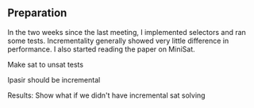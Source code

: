 ## Preparation

In the two weeks since the last meeting, I implemented selectors and ran some
tests. Incrementality generally showed very little difference in performance.
I also started reading the paper on MiniSat.


Make sat to unsat tests


Ipasir should be incremental



Results: Show what if we didn't have incremental sat solving
